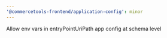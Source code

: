 ```yaml
---
'@commercetools-frontend/application-config': minor
---
```


Allow env vars in entryPointUriPath app config at schema level
